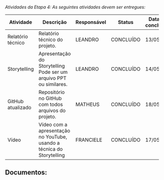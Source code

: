 _Atividades da Etapa 4: As seguintes atividades devem ser entregues:_

| Atividade | Descrição | Responsável | Status | Data da conclusão |
| --- | --- | --- | --- | --- |
| Relatório técnico | Relatório técnico do projeto. | LEANDRO | CONCLUÍDO | 13/05/24 |
| Storytelling | Apresentação do Storytelling Pode ser um arquivo PPT ou similares. | LEANDRO | CONCLUÍDO | 14/05/24 |
| GitHub atualizado | Repositório no GitHub com todos arquivos do projeto. | MATHEUS | CONCLUÍDO | 18/05/24 |
| Vídeo | Vídeo com a apresentação no YouTube, usando a técnica do Storytelling | FRANCIELE | CONCLUÍDO | 17/05/24 |



## Documentos:
